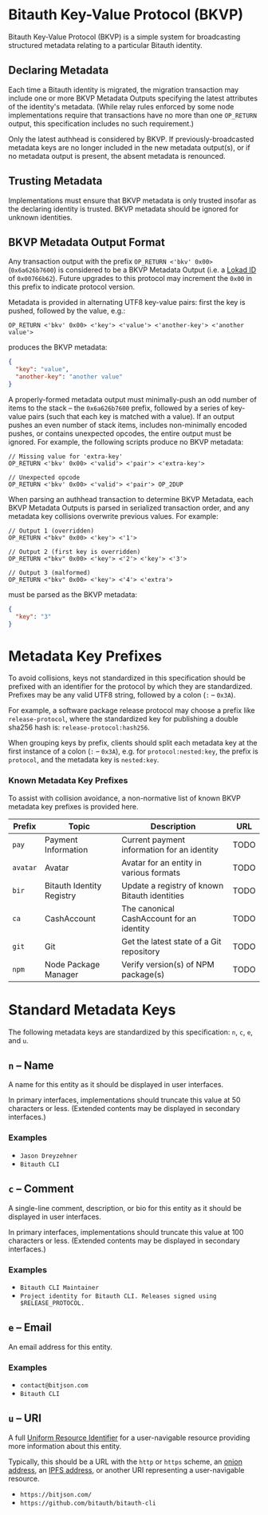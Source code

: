 <!-- TODO: PR to https://github.com/bitcoincashorg/bitcoincash.org/blob/master/etc/protocols.csv -->

# Bitauth Key-Value Protocol (BKVP)

Bitauth Key-Value Protocol (BKVP) is a simple system for broadcasting structured metadata relating to a particular Bitauth identity.

## Declaring Metadata

Each time a Bitauth identity is migrated, the migration transaction may include one or more BKVP Metadata Outputs specifying the latest attributes of the identity's metadata. (While relay rules enforced by some node implementations require that transactions have no more than one `OP_RETURN` output, this specification includes no such requirement.)

Only the latest authhead is considered by BKVP. If previously-broadcasted metadata keys are no longer included in the new metadata output(s), or if no metadata output is present, the absent metadata is renounced.

## Trusting Metadata

Implementations must ensure that BKVP metadata is only trusted insofar as the declaring identity is trusted. BKVP metadata should be ignored for unknown identities.

## BKVP Metadata Output Format

Any transaction output with the prefix `OP_RETURN <'bkv' 0x00>` (`0x6a626b7600`) is considered to be a BKVP Metadata Output (i.e. a [Lokad ID](https://github.com/bitcoincashorg/bitcoincash.org/blob/master/spec/op_return-prefix-guideline.md) of `0x00766b62`). Future upgrades to this protocol may increment the `0x00` in this prefix to indicate protocol version.

Metadata is provided in alternating UTF8 key-value pairs: first the key is pushed, followed by the value, e.g.:

```btl
OP_RETURN <'bkv' 0x00> <'key'> <'value'> <'another-key'> <'another value'>
```

produces the BKVP metadata:

```json
{
  "key": "value",
  "another-key": "another value"
}
```

A properly-formed metadata output must minimally-push an odd number of items to the stack – the `0x6a626b7600` prefix, followed by a series of key-value pairs (such that each key is matched with a value). If an output pushes an even number of stack items, includes non-minimally encoded pushes, or contains unexpected opcodes, the entire output must be ignored. For example, the following scripts produce no BKVP metadata:

```btl
// Missing value for 'extra-key'
OP_RETURN <'bkv' 0x00> <'valid'> <'pair'> <'extra-key'>

// Unexpected opcode
OP_RETURN <'bkv' 0x00> <'valid'> <'pair'> OP_2DUP
```

When parsing an authhead transaction to determine BKVP Metadata, each BKVP Metadata Outputs is parsed in serialized transaction order, and any metadata key collisions overwrite previous values. For example:

```btl
// Output 1 (overridden)
OP_RETURN <"bkv" 0x00> <'key'> <'1'>

// Output 2 (first key is overridden)
OP_RETURN <"bkv" 0x00> <'key'> <'2'> <'key'> <'3'>

// Output 3 (malformed)
OP_RETURN <"bkv" 0x00> <'key'> <'4'> <'extra'>
```

must be parsed as the BKVP metadata:

```json
{
  "key": "3"
}
```

# Metadata Key Prefixes

To avoid collisions, keys not standardized in this specification should be prefixed with an identifier for the protocol by which they are standardized. Prefixes may be any valid UTF8 string, followed by a colon (`:` – `0x3A`).

For example, a software package release protocol may choose a prefix like `release-protocol`, where the standardized key for publishing a double sha256 hash is: `release-protocol:hash256`.

When grouping keys by prefix, clients should split each metadata key at the first instance of a colon (`:` – `0x3A`), e.g. for `protocol:nested:key`, the prefix is `protocol`, and the metadata key is `nested:key`.

### Known Metadata Key Prefixes

To assist with collision avoidance, a non-normative list of known BKVP metadata key prefixes is provided here.

| Prefix   | Topic                     | Description                                   | URL  |
| -------- | ------------------------- | --------------------------------------------- | ---- |
| `pay`    | Payment Information       | Current payment information for an identity   | TODO |
| `avatar` | Avatar                    | Avatar for an entity in various formats       | TODO |
| `bir`    | Bitauth Identity Registry | Update a registry of known Bitauth identities | TODO |
| `ca`     | CashAccount               | The canonical CashAccount for an identity     | TODO |
| `git`    | Git                       | Get the latest state of a Git repository      | TODO |
| `npm`    | Node Package Manager      | Verify version(s) of NPM package(s)           | TODO |

# Standard Metadata Keys

The following metadata keys are standardized by this specification: `n`, `c`, `e`, and `u`.

## `n` – Name

A name for this entity as it should be displayed in user interfaces.

In primary interfaces, implementations should truncate this value at 50 characters or less. (Extended contents may be displayed in secondary interfaces.)

### Examples

- `Jason Dreyzehner`
- `Bitauth CLI`

## `c` – Comment

A single-line comment, description, or bio for this entity as it should be displayed in user interfaces.

In primary interfaces, implementations should truncate this value at 100 characters or less. (Extended contents may be displayed in secondary interfaces.)

### Examples

- `Bitauth CLI Maintainer`
- `Project identity for Bitauth CLI. Releases signed using $RELEASE_PROTOCOL.`

## `e` – Email

An email address for this entity.

### Examples

- `contact@bitjson.com`
- `Bitauth CLI`

## `u` – URI

A full [Uniform Resource Identifier](https://en.wikipedia.org/wiki/Uniform_Resource_Identifier) for a user-navigable resource providing more information about this entity.

Typically, this should be a URL with the `http` or `https` scheme, an [onion address](https://en.wikipedia.org/wiki/.onion), an [IPFS address](https://en.wikipedia.org/wiki/InterPlanetary_File_System), or another URI representing a user-navigable resource.

- `https://bitjson.com/`
- `https://github.com/bitauth/bitauth-cli`

